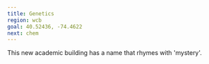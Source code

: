 ```yaml
---
title: Genetics
region: wcb
goal: 40.52436, -74.4622
next: chem
---
```


This new academic building has a name that rhymes with 'mystery'.
